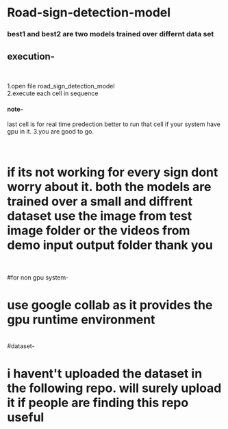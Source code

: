 # Road-sign-detection-model

<h3>best1 and best2 are two models trained over differnt data set</h3>
<h2>execution-</h2><br>
<p>1.open file road_sign_detection_model<br>
    2.execute each cell in sequence
          <h4>note-</h4>last cell is for real time predection better to run that cell if your system have gpu in it.
  3.you are good to go.
</p>
<br>

<h1>if its not working for every sign dont worry about it.
both the models are trained over a small and diffrent dataset
use the image from test image folder or the videos from demo input output folder
thank you</h1>
<br>

#for non gpu system-
<h1>use google collab as it provides the gpu runtime environment</h1>
<br>
#dataset-
<h1>i havent't uploaded the dataset in the following repo.
will surely upload it if people are finding this repo useful
</h1>



